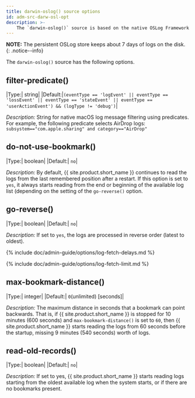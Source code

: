 ```yaml
---
title: darwin-oslog() source options
id: adm-src-darw-osl-opt
description: >-
    The `darwin-oslog()` source is based on the native OSLog Framework to read logs from the local store of the unified logging system on darwin OSes. The {{ site.product.short_name }} `system()` source automatically uses this new source on darwin platforms if the `darwinosl` plugin is available. This plugin is available only on macOS 10.15 Catalina and later versions. The 10.15 version is the first to support the OSLog API.
---
```


**NOTE:** The persistent OSLog store keeps about 7 days of logs on the disk.
{: .notice--info}

The `darwin-oslog()` source has the following options.

## filter-predicate()

|Type:|     string|
|Default:|`(eventType == 'logEvent' || eventType == 'lossEvent' || eventType == 'stateEvent' || eventType == 'userActionEvent') && (logType != 'debug')`|

*Description:* String for native macOS log message filtering using predicates. For example, the following predicate selects AirDrop logs: `subsystem=="com.apple.sharing" and category=="AirDrop"`

## do-not-use-bookmark()

|Type:|     boolean|
|Default:| `no`|

*Description:* By default, {{ site.product.short_name }} continues to read the logs from the last remembered position after a restart. If this option is set to `yes`, it always starts reading from the end or beginning of the available log list (depending on the setting of the `go-reverse()` option.

## go-reverse()

|Type:|     boolean|
|Default:| `no`|

*Description:* If set to `yes`, the logs are processed in reverse order (latest to oldest).

{% include doc/admin-guide/options/log-fetch-delays.md %}

{% include doc/admin-guide/options/log-fetch-limit.md %}

## max-bookmark-distance()

|Type:|     integer|
|Default:| `0`(unlimited) [seconds]|

*Description:* The maximum distance in seconds that a bookmark can point backwards. That is, if {{ site.product.short_name }} is stopped for 10 minutes (600 seconds) and `max-bookmark-distance()` is set to `60`, then {{ site.product.short_name }} starts reading the logs from 60 seconds before the startup, missing 9 minutes (540 seconds) worth of logs.

## read-old-records()

|Type:|     boolean|
|Default:| `no`|

*Description:* If set to yes, {{ site.product.short_name }} starts reading logs starting from the oldest available log when the system starts, or if there are no bookmarks present.
